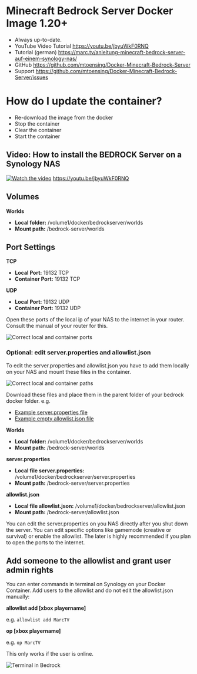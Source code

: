# Minecraft Bedrock Server Docker Image 1.20+

* Always up-to-date.
* YouTube Video Tutorial https://youtu.be/jbyuWkF0RNQ
* Tutorial (german) https://marc.tv/anleitung-minecraft-bedrock-server-auf-einem-synology-nas/ 
* GitHub https://github.com/mtoensing/Docker-Minecraft-Bedrock-Server 
* Support https://github.com/mtoensing/Docker-Minecraft-Bedrock-Server/issues

# How do I update the container? 

* Re-download the image from the docker
* Stop the container
* Clear the container
* Start the container

## Video: How to install the BEDROCK Server on a Synology NAS

[![Watch the video](https://img.youtube.com/vi/jbyuWkF0RNQ/maxresdefault.jpg)](https://youtu.be/jbyuWkF0RNQ)
https://youtu.be/jbyuWkF0RNQ

## Volumes

**Worlds**
* **Local folder:** /volume1/docker/bedrockserver/worlds
* **Mount path:** /bedrock-server/worlds

## Port Settings

**TCP**
* **Local Port:** 19132 TCP
* **Container Port:** 19132 TCP

**UDP**
* **Local Port:** 19132 UDP
* **Container Port:** 19132 UDP

Open these ports of the local ip of your NAS to the internet in your router. Consult the manual of your router for this.

![Correct local and container ports](https://marc.tv/media/2020/01/bedrock-port.jpg "Correct local and container ports")

### Optional: edit server.properties and allowlist.json

To edit the server.properties and allowlist.json you have to add them locally on your NAS
and mount these files in the container.

![Correct local and container paths](https://marc.tv/media/2019/04/bedrock-server-properties.jpg "Correct local and container paths")

Download these files and place them in the parent folder of your bedrock docker folder. e.g.

* [Example server.properties file](https://raw.githubusercontent.com/mtoensing/Docker-Minecraft-Bedrock-Server/master/server.properties)
* [Example empty allowlist.json file](https://raw.githubusercontent.com/mtoensing/Docker-Minecraft-Bedrock-Server/master/allowlist.json)

**Worlds**
* **Local folder:** /volume1/docker/bedrockserver/worlds
* **Mount path:** /bedrock-server/worlds

**server.properties**
* **Local file server.properties:** /volume1/docker/bedrockserver/server.properties
* **Mount path:** /bedrock-server/server.properties

**allowlist.json**
* **Local file allowlist.json:** /volume1/docker/bedrockserver/allowlist.json
* **Mount path:** /bedrock-server/allowlist.json

You can edit the server.properties on you NAS directly after you shut down the server. You can edit specific options like gamemode (creative or survival) or enable the allowlist. The later is highly recommended if you plan to open the ports to the internet.

## Add someone to the allowlist and grant user admin rights

You can enter commands in terminal on Synology on your Docker Container. Add users to the allowlist and do not edit the allowlist.json manually:

**allowlist add [xbox playername]**

e.g. `allowlist add MarcTV`

**op [xbox playername]**

e.g. `op MarcTV`

This only works if the user is online.

![Terminal in Bedrock](https://marc.tv/media/2020/01/bedrock-terminal.jpg "Terminal in Bedrock")

